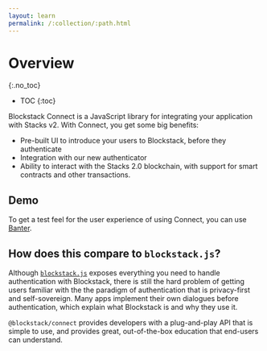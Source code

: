```yaml
---
layout: learn
permalink: /:collection/:path.html
---
```

# Overview
{:.no_toc}

* TOC
{:toc}

Blockstack Connect is a JavaScript library for integrating your application with Stacks v2. With Connect, you get some big benefits:

- Pre-built UI to introduce your users to Blockstack, before they authenticate
- Integration with our new authenticator
- Ability to interact with the Stacks 2.0 blockchain, with support for smart contracts and other transactions.

## Demo

To get a test feel for the user experience of using Connect, you can use [Banter](https://banter.pub).

## How does this compare to `blockstack.js`?

Although [`blockstack.js`](https://github.com/blockstack/blockstack.js) exposes everything you need to handle authentication with Blockstack, there is still the hard problem of getting users familiar with the the paradigm of authentication that is privacy-first and self-sovereign. Many apps implement their own dialogues before authentication, which explain what Blockstack is and why they use it.

`@blockstack/connect` provides developers with a plug-and-play API that is simple to use, and provides great, out-of-the-box education that end-users can understand.